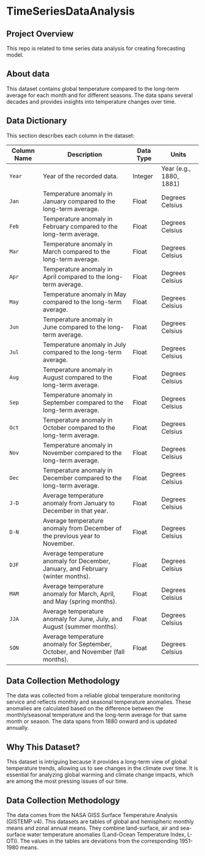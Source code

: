 # TimeSeriesDataAnalysis

## Project Overview
This repo is related to time series data analysis for creating forecasting model.

## About data
This dataset contains global temperature compared to the long-term average for each month and for different seasons. The data spans several decades and provides insights into temperature changes over time.

## Data Dictionary

This section describes each column in the dataset:

| **Column Name** | **Description**                                                                 | **Data Type** | **Units**                     |
|-----------------|---------------------------------------------------------------------------------|---------------|--------------------------------|
| `Year`          | Year of the recorded data.                                                       | Integer       | Year (e.g., 1880, 1881)        |
| `Jan`           | Temperature anomaly in January compared to the long-term average.                | Float         | Degrees Celsius                |
| `Feb`           | Temperature anomaly in February compared to the long-term average.               | Float         | Degrees Celsius                |
| `Mar`           | Temperature anomaly in March compared to the long-term average.                  | Float         | Degrees Celsius                |
| `Apr`           | Temperature anomaly in April compared to the long-term average.                  | Float         | Degrees Celsius                |
| `May`           | Temperature anomaly in May compared to the long-term average.                    | Float         | Degrees Celsius                |
| `Jun`           | Temperature anomaly in June compared to the long-term average.                   | Float         | Degrees Celsius                |
| `Jul`           | Temperature anomaly in July compared to the long-term average.                   | Float         | Degrees Celsius                |
| `Aug`           | Temperature anomaly in August compared to the long-term average.                 | Float         | Degrees Celsius                |
| `Sep`           | Temperature anomaly in September compared to the long-term average.              | Float         | Degrees Celsius                |
| `Oct`           | Temperature anomaly in October compared to the long-term average.                | Float         | Degrees Celsius                |
| `Nov`           | Temperature anomaly in November compared to the long-term average.               | Float         | Degrees Celsius                |
| `Dec`           | Temperature anomaly in December compared to the long-term average.               | Float         | Degrees Celsius                |
| `J-D`           | Average temperature anomaly from January to December in that year.               | Float         | Degrees Celsius                |
| `D-N`           | Average temperature anomaly from December of the previous year to November.      | Float         | Degrees Celsius                |
| `DJF`           | Average temperature anomaly for December, January, and February (winter months). | Float         | Degrees Celsius                |
| `MAM`           | Average temperature anomaly for March, April, and May (spring months).           | Float         | Degrees Celsius                |
| `JJA`           | Average temperature anomaly for June, July, and August (summer months).          | Float         | Degrees Celsius                |
| `SON`           | Average temperature anomaly for September, October, and November (fall months).  | Float         | Degrees Celsius                |

## Data Collection Methodology

The data was collected from a reliable global temperature monitoring service and reflects monthly and seasonal temperature anomalies. These anomalies are calculated based on the difference between the monthly/seasonal temperature and the long-term average for that same month or season. The data spans from 1880 onward and is updated annually.

## Why This Dataset?

This dataset is intriguing because it provides a long-term view of global temperature trends, allowing us to see changes in the climate over time. It is essential for analyzing global warming and climate change impacts, which are among the most pressing issues of our time.
  
## Data Collection Methodology
The data comes from the NASA GISS Surface Temperature Analysis (GISTEMP v4). This datasets are tables of global and hemispheric monthly means and zonal annual means. They combine land-surface, air and sea-surface water temperature anomalies (Land-Ocean Temperature Index, L-OTI). The values in the tables are deviations from the corresponding 1951-1980 means.

